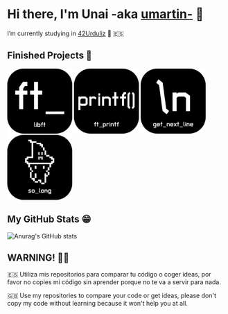# Hi there, I'm Unai -aka [umartin-][website] 👋

I’m currently studying in [42Urduliz][urduliz_website] 🔭 🇪🇸

## Finished Projects 🚀

[![](./ico/libft_ico.png)](https://github.com/PILTRAFILLA317/42cursus/tree/main/libft)
[![](./ico/ft_printf_ico.png)](https://github.com/PILTRAFILLA317/42cursus/tree/main/ft_printf)
[![](./ico/get_next_line_ico.png)](https://github.com/PILTRAFILLA317/42cursus/tree/main/get_next_line)
[![](./ico/so_long_ico.png)](https://github.com/PILTRAFILLA317/42cursus/tree/main/so_long)

## My GitHub Stats 😁

![Anurag's GitHub stats](https://github-readme-stats.vercel.app/api?username=PILTRAFILLA317&show_icons=true&theme=tokyonight)

## WARNING! 🚨🚫
🇪🇸 Utiliza mis repositorios para comparar tu código o coger ideas, por favor no copies mi código sin aprender porque no te va a servir para nada.

🇬🇧 Use my repositories to compare your code or get ideas, please don't copy my code without learning because it won't help you at all.


[website]: https://profile.intra.42.fr/users/umartin-
[urduliz_website]:https://www.42urduliz.com/
